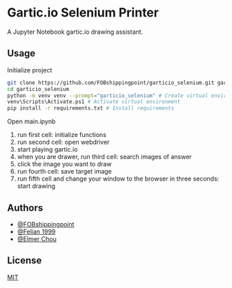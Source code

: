 # Gartic.io Selenium Printer

A Jupyter Notebook gartic.io drawing assistant.

## Usage

Initialize project

```sh
git clone https://github.com/FOBshippingpoint/garticio_selenium.git garticio_selenium
cd garticio_selenium
python -m venv venv --prompt="garticio_selenium" # Create virtual environment
venv\Scripts\Activate.ps1 # Activate virtual environment
pip install -r requirements.txt # Install requirements
```

Open main.ipynb

1. run first cell: initialize functions
2. run second cell: open webdriver
3. start playing gartic.io
4. when you are drawer, run third cell: search images of answer
5. click the image you want to draw
6. run fourth cell: save target image
7. run fifth cell and change your window to the browser in three seconds: start drawing

## Authors

- [@FOBshippingpoint](https://www.github.com/FOBshippingpoint)
- [@Felian 1999](https://github.com/Felian1999)
- [@Elmer Chou](https://github.com/elmerchou)

## License

[MIT](https://choosealicense.com/licenses/mit/)

